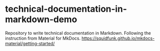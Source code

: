 # technical-documentation-in-markdown-demo
Repository to write technical documentation in Markdown. Following the instruction from Material for MkDocs.
https://squidfunk.github.io/mkdocs-material/getting-started/